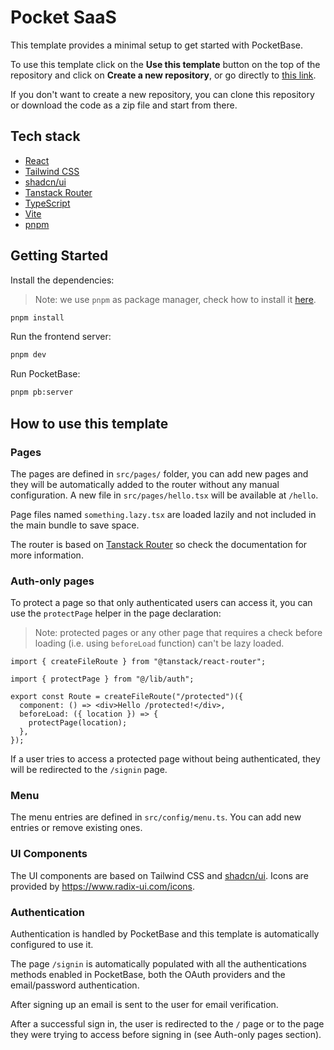 # Pocket SaaS

This template provides a minimal setup to get started with PocketBase.

To use this template click on the **Use this template** button on the top of the repository
and click on **Create a new repository**, or go directly to
[this link](https://github.com/new?template_name=pocket-saas&template_owner=lucafaggianelli).

If you don't want to create a new repository, you can clone this repository or download the code
as a zip file and start from there.

## Tech stack
- [React](https://reactjs.org/)
- [Tailwind CSS](https://tailwindcss.com/)
- [shadcn/ui](https://ui.shadcn.com/)
- [Tanstack Router](https://tanstack.com/router/latest/docs/framework/react/overview)
- [TypeScript](https://www.typescriptlang.org/)
- [Vite](https://vitejs.dev/)
- [pnpm](https://pnpm.io/)


## Getting Started

Install the dependencies:

> Note: we use `pnpm` as package manager, check how to install it [here](https://pnpm.io/installation).

```bash
pnpm install
```

Run the frontend server:

```bash
pnpm dev
```

Run PocketBase:

```bash
pnpm pb:server
```

## How to use this template

### Pages

The pages are defined in `src/pages/` folder, you can add new pages and they will be automatically
added to the router without any manual configuration.
A new file in `src/pages/hello.tsx` will be available at `/hello`.

Page files named `something.lazy.tsx` are loaded lazily and not included in the main bundle to save space.

The router is based on [Tanstack Router](https://tanstack.com/router/latest/docs/framework/react/overview)
so check the documentation for more information.

### Auth-only pages

To protect a page so that only authenticated users can access it, you can use the `protectPage` helper
in the page declaration:

> Note: protected pages or any other page that requires a check before loading (i.e. using `beforeLoad` function)
  can't be lazy loaded.

```tsx
import { createFileRoute } from "@tanstack/react-router";

import { protectPage } from "@/lib/auth";

export const Route = createFileRoute("/protected")({
  component: () => <div>Hello /protected!</div>,
  beforeLoad: ({ location }) => {
    protectPage(location);
  },
});
```

If a user tries to access a protected page without being authenticated, they will be redirected to the `/signin` page.

### Menu

The menu entries are defined in `src/config/menu.ts`. You can add new entries or remove existing ones.

### UI Components

The UI components are based on Tailwind CSS and [shadcn/ui](https://ui.shadcn.com/).
Icons are provided by https://www.radix-ui.com/icons.

### Authentication

Authentication is handled by PocketBase and this template is automatically configured to use it.

The page `/signin` is automatically populated with all the authentications methods enabled in PocketBase,
both the OAuth providers and the email/password authentication.

After signing up an email is sent to the user for email verification.

After a successful sign in, the user is redirected to the `/` page or to the page they were trying to access before
signing in (see Auth-only pages section).
